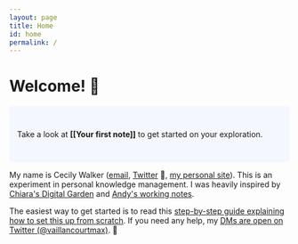 ```yaml
---
layout: page
title: Home
id: home
permalink: /
---
```


# Welcome! 🌱

<p style="padding: 3em 1em; background: #f5f7ff; border-radius: 4px;">
  Take a look at <span style="font-weight: bold">[[Your first note]]</span> to get started on your exploration.
</p>

My name is Cecily Walker ([email](6wjonkplb@relay.firefox.com), [Twitter](https://twitter.com/skeskali/) 🔏, [my personal site](cecily.info)). This is an experiment in personal knowledge management. I was heavily inspired by [Chiara's Digital Garden](https://www.craft.do/s/ByjupAMfZgN6dW) and [Andy's working notes](https://notes.andymatuschak.org/About_these_notes).

The easiest way to get started is to read this [step-by-step guide explaining how to set this up from scratch](https://maximevaillancourt.com/blog/setting-up-your-own-digital-garden-with-jekyll). If you need any help, my [DMs are open on Twitter (@vaillancourtmax)](https://twitter.com/vaillancourtmax). 👋

<style>
  .wrapper {
    max-width: 46em;
  }
</style>
